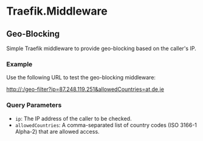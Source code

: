 # Traefik.Middleware

## Geo-Blocking

Simple Traefik middleware to provide geo-blocking based on the caller's IP.

### Example

Use the following URL to test the geo-blocking middleware:

[http://<server>:<port>/geo-filter?ip=87.248.119.251&allowedCountries=at,de,ie](https://localhost:32773/geo-filter?ip=87.248.119.251&allowedCountries=at,de,ie)

### Query Parameters

- `ip`: The IP address of the caller to be checked.
- `allowedCountries`: A comma-separated list of country codes (ISO 3166-1 Alpha-2) that are allowed access.